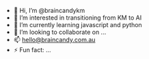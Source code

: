 - 👋 Hi, I’m @braincandykm
- 👀 I’m interested in transitioning from KM to AI
- 🌱 I’m currently learning javascript and python
- 💞️ I’m looking to collaborate on ...
- 📫 hello@braincandy.com.au
- ⚡ Fun fact: ...

<!---
braincandykm/braincandykm is a ✨ special ✨ repository because its `README.md` (this file) appears on your GitHub profile.
You can click the Preview link to take a look at your changes.
--->

